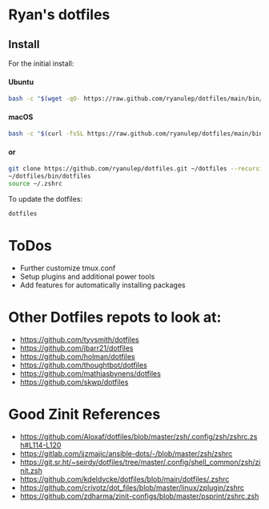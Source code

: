 # Ryan's dotfiles

## Install

For the initial install:

#### Ubuntu

```sh
bash -c "$(wget -qO- https://raw.github.com/ryanulep/dotfiles/main/bin/dotfiles)" && source ~/.zshrc
```

#### macOS

```sh
bash -c "$(curl -fsSL https://raw.github.com/ryanulep/dotfiles/main/bin/dotfiles)" && source ~/.zshrc
```

#### or

```sh
git clone https://github.com/ryanulep/dotfiles.git ~/dotfiles --recursive
~/dotfiles/bin/dotfiles
source ~/.zshrc
```

To update the dotfiles:
```sh
dotfiles
```

# ToDos
- Further customize tmux.conf
- Setup plugins and additional power tools
- Add features for automatically installing packages

# Other Dotfiles repots to look at:
- https://github.com/tyvsmith/dotfiles
- https://github.com/jbarr21/dotfiles
- https://github.com/holman/dotfiles
- https://github.com/thoughtbot/dotfiles
- https://github.com/mathiasbynens/dotfiles
- https://github.com/skwp/dotfiles

# Good Zinit References
- https://github.com/Aloxaf/dotfiles/blob/master/zsh/.config/zsh/zshrc.zsh#L114-L120
- https://gitlab.com/jjzmajic/ansible-dots/-/blob/master/zsh/zshrc
- https://git.sr.ht/~seirdy/dotfiles/tree/master/.config/shell_common/zsh/zinit.zsh
- https://github.com/kdeldycke/dotfiles/blob/main/dotfiles/.zshrc
- https://github.com/crivotz/dot_files/blob/master/linux/zplugin/zshrc
- https://github.com/zdharma/zinit-configs/blob/master/psprint/zshrc.zsh
